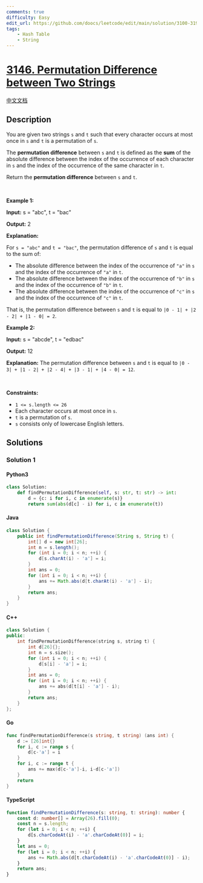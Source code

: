 ```yaml
---
comments: true
difficulty: Easy
edit_url: https://github.com/doocs/leetcode/edit/main/solution/3100-3199/3146.Permutation%20Difference%20between%20Two%20Strings/README_EN.md
tags:
    - Hash Table
    - String
---
```


<!-- problem:start -->

# [3146. Permutation Difference between Two Strings](https://leetcode.com/problems/permutation-difference-between-two-strings)

[中文文档](/solution/3100-3199/3146.Permutation%20Difference%20between%20Two%20Strings/README.md)

## Description

<!-- description:start -->

<p>You are given two strings <code>s</code> and <code>t</code> such that every character occurs at most once in <code>s</code> and <code>t</code> is a permutation of <code>s</code>.</p>

<p>The <strong>permutation difference</strong> between <code>s</code> and <code>t</code> is defined as the <strong>sum</strong> of the absolute difference between the index of the occurrence of each character in <code>s</code> and the index of the occurrence of the same character in <code>t</code>.</p>

<p>Return the <strong>permutation difference</strong> between <code>s</code> and <code>t</code>.</p>

<p>&nbsp;</p>
<p><strong class="example">Example 1:</strong></p>

<div class="example-block">
<p><strong>Input:</strong> <span class="example-io">s = &quot;abc&quot;, t = &quot;bac&quot;</span></p>

<p><strong>Output:</strong> <span class="example-io">2</span></p>

<p><strong>Explanation:</strong></p>

<p>For <code>s = &quot;abc&quot;</code> and <code>t = &quot;bac&quot;</code>, the permutation difference of <code>s</code> and <code>t</code> is equal to the sum of:</p>

<ul>
	<li>The absolute difference between the index of the occurrence of <code>&quot;a&quot;</code> in <code>s</code> and the index of the occurrence of <code>&quot;a&quot;</code> in <code>t</code>.</li>
	<li>The absolute difference between the index of the occurrence of <code>&quot;b&quot;</code> in <code>s</code> and the index of the occurrence of <code>&quot;b&quot;</code> in <code>t</code>.</li>
	<li>The absolute difference between the index of the occurrence of <code>&quot;c&quot;</code> in <code>s</code> and the index of the occurrence of <code>&quot;c&quot;</code> in <code>t</code>.</li>
</ul>

<p>That is, the permutation difference between <code>s</code> and <code>t</code> is equal to <code>|0 - 1| + |2 - 2| + |1 - 0| = 2</code>.</p>
</div>

<p><strong class="example">Example 2:</strong></p>

<div class="example-block">
<p><strong>Input:</strong> <span class="example-io">s = &quot;abcde&quot;, t = &quot;edbac&quot;</span></p>

<p><strong>Output:</strong> <span class="example-io">12</span></p>

<p><strong>Explanation:</strong> The permutation difference between <code>s</code> and <code>t</code> is equal to <code>|0 - 3| + |1 - 2| + |2 - 4| + |3 - 1| + |4 - 0| = 12</code>.</p>
</div>

<p>&nbsp;</p>
<p><strong>Constraints:</strong></p>

<ul>
	<li><code>1 &lt;= s.length &lt;= 26</code></li>
	<li>Each character occurs at most once in <code>s</code>.</li>
	<li><code>t</code> is a permutation of <code>s</code>.</li>
	<li><code>s</code> consists only of lowercase English letters.</li>
</ul>

<!-- description:end -->

## Solutions

<!-- solution:start -->

### Solution 1

<!-- tabs:start -->

#### Python3

```python
class Solution:
    def findPermutationDifference(self, s: str, t: str) -> int:
        d = {c: i for i, c in enumerate(s)}
        return sum(abs(d[c] - i) for i, c in enumerate(t))
```

#### Java

```java
class Solution {
    public int findPermutationDifference(String s, String t) {
        int[] d = new int[26];
        int n = s.length();
        for (int i = 0; i < n; ++i) {
            d[s.charAt(i) - 'a'] = i;
        }
        int ans = 0;
        for (int i = 0; i < n; ++i) {
            ans += Math.abs(d[t.charAt(i) - 'a'] - i);
        }
        return ans;
    }
}
```

#### C++

```cpp
class Solution {
public:
    int findPermutationDifference(string s, string t) {
        int d[26]{};
        int n = s.size();
        for (int i = 0; i < n; ++i) {
            d[s[i] - 'a'] = i;
        }
        int ans = 0;
        for (int i = 0; i < n; ++i) {
            ans += abs(d[t[i] - 'a'] - i);
        }
        return ans;
    }
};
```

#### Go

```go
func findPermutationDifference(s string, t string) (ans int) {
	d := [26]int{}
	for i, c := range s {
		d[c-'a'] = i
	}
	for i, c := range t {
		ans += max(d[c-'a']-i, i-d[c-'a'])
	}
	return
}
```

#### TypeScript

```ts
function findPermutationDifference(s: string, t: string): number {
    const d: number[] = Array(26).fill(0);
    const n = s.length;
    for (let i = 0; i < n; ++i) {
        d[s.charCodeAt(i) - 'a'.charCodeAt(0)] = i;
    }
    let ans = 0;
    for (let i = 0; i < n; ++i) {
        ans += Math.abs(d[t.charCodeAt(i) - 'a'.charCodeAt(0)] - i);
    }
    return ans;
}
```

<!-- tabs:end -->

<!-- solution:end -->

<!-- problem:end -->

